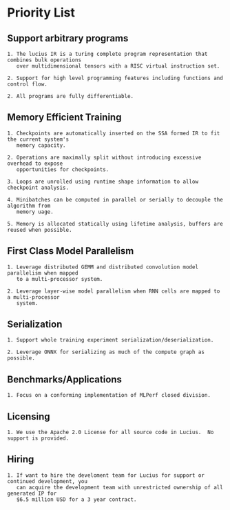 
# Priority List

## Support arbitrary programs

    1. The lucius IR is a turing complete program representation that combines bulk operations
       over multidimensional tensors with a RISC virtual instruction set.

    2. Support for high level programming features including functions and control flow.

    2. All programs are fully differentiable.

## Memory Efficient Training

    1. Checkpoints are automatically inserted on the SSA formed IR to fit the current system's
       memory capacity.

    2. Operations are maximally split without introducing excessive overhead to expose
       opportunities for checkpoints.

    3. Loops are unrolled using runtime shape information to allow checkpoint analysis.

    4. Minibatches can be computed in parallel or serially to decouple the algorithm from
       memory uage.

    5. Memory is allocated statically using lifetime analysis, buffers are reused when possible.

## First Class Model Parallelism

    1. Leverage distributed GEMM and distributed convolution model parallelism when mapped
       to a multi-processor system.

    2. Leverage layer-wise model parallelism when RNN cells are mapped to a multi-processor
       system.

## Serialization

    1. Support whole training experiment serialization/deserialization.

    2. Leverage ONNX for serializing as much of the compute graph as possible.

## Benchmarks/Applications

    1. Focus on a conforming implementation of MLPerf closed division.

## Licensing

    1. We use the Apache 2.0 License for all source code in Lucius.  No support is provided.

## Hiring

    1. If want to hire the develoment team for Lucius for support or continued development, you
       can acquire the development team with unrestricted ownership of all generated IP for
       $6.5 million USD for a 3 year contract.



